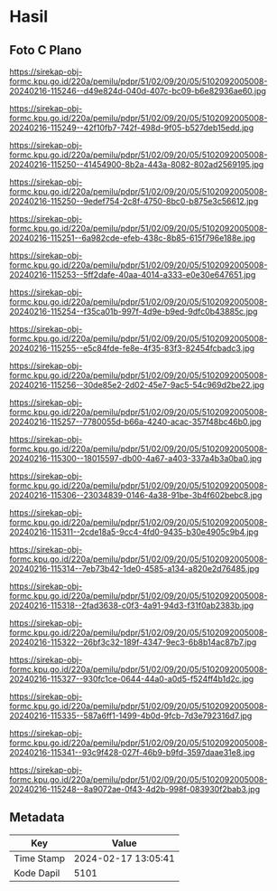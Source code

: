 # Hasil

## Foto C Plano

https://sirekap-obj-formc.kpu.go.id/220a/pemilu/pdpr/51/02/09/20/05/5102092005008-20240216-115246--d49e824d-040d-407c-bc09-b6e82936ae60.jpg

https://sirekap-obj-formc.kpu.go.id/220a/pemilu/pdpr/51/02/09/20/05/5102092005008-20240216-115249--42f10fb7-742f-498d-9f05-b527deb15edd.jpg

https://sirekap-obj-formc.kpu.go.id/220a/pemilu/pdpr/51/02/09/20/05/5102092005008-20240216-115250--41454900-8b2a-443a-8082-802ad2569195.jpg

https://sirekap-obj-formc.kpu.go.id/220a/pemilu/pdpr/51/02/09/20/05/5102092005008-20240216-115250--9edef754-2c8f-4750-8bc0-b875e3c56612.jpg

https://sirekap-obj-formc.kpu.go.id/220a/pemilu/pdpr/51/02/09/20/05/5102092005008-20240216-115251--6a982cde-efeb-438c-8b85-615f796e188e.jpg

https://sirekap-obj-formc.kpu.go.id/220a/pemilu/pdpr/51/02/09/20/05/5102092005008-20240216-115253--5ff2dafe-40aa-4014-a333-e0e30e647651.jpg

https://sirekap-obj-formc.kpu.go.id/220a/pemilu/pdpr/51/02/09/20/05/5102092005008-20240216-115254--f35ca01b-997f-4d9e-b9ed-9dfc0b43885c.jpg

https://sirekap-obj-formc.kpu.go.id/220a/pemilu/pdpr/51/02/09/20/05/5102092005008-20240216-115255--e5c84fde-fe8e-4f35-83f3-82454fcbadc3.jpg

https://sirekap-obj-formc.kpu.go.id/220a/pemilu/pdpr/51/02/09/20/05/5102092005008-20240216-115256--30de85e2-2d02-45e7-9ac5-54c969d2be22.jpg

https://sirekap-obj-formc.kpu.go.id/220a/pemilu/pdpr/51/02/09/20/05/5102092005008-20240216-115257--7780055d-b66a-4240-acac-357f48bc46b0.jpg

https://sirekap-obj-formc.kpu.go.id/220a/pemilu/pdpr/51/02/09/20/05/5102092005008-20240216-115300--18015597-db00-4a67-a403-337a4b3a0ba0.jpg

https://sirekap-obj-formc.kpu.go.id/220a/pemilu/pdpr/51/02/09/20/05/5102092005008-20240216-115306--23034839-0146-4a38-91be-3b4f602bebc8.jpg

https://sirekap-obj-formc.kpu.go.id/220a/pemilu/pdpr/51/02/09/20/05/5102092005008-20240216-115311--2cde18a5-9cc4-4fd0-9435-b30e4905c9b4.jpg

https://sirekap-obj-formc.kpu.go.id/220a/pemilu/pdpr/51/02/09/20/05/5102092005008-20240216-115314--7eb73b42-1de0-4585-a134-a820e2d76485.jpg

https://sirekap-obj-formc.kpu.go.id/220a/pemilu/pdpr/51/02/09/20/05/5102092005008-20240216-115318--2fad3638-c0f3-4a91-94d3-f31f0ab2383b.jpg

https://sirekap-obj-formc.kpu.go.id/220a/pemilu/pdpr/51/02/09/20/05/5102092005008-20240216-115322--26bf3c32-189f-4347-9ec3-6b8b14ac87b7.jpg

https://sirekap-obj-formc.kpu.go.id/220a/pemilu/pdpr/51/02/09/20/05/5102092005008-20240216-115327--930fc1ce-0644-44a0-a0d5-f524ff4b1d2c.jpg

https://sirekap-obj-formc.kpu.go.id/220a/pemilu/pdpr/51/02/09/20/05/5102092005008-20240216-115335--587a6ff1-1499-4b0d-9fcb-7d3e792316d7.jpg

https://sirekap-obj-formc.kpu.go.id/220a/pemilu/pdpr/51/02/09/20/05/5102092005008-20240216-115341--93c9f428-027f-46b9-b9fd-3597daae31e8.jpg

https://sirekap-obj-formc.kpu.go.id/220a/pemilu/pdpr/51/02/09/20/05/5102092005008-20240216-115248--8a9072ae-0f43-4d2b-998f-083930f2bab3.jpg


## Metadata

| Key        | Value               |
| ---------- | ------------------- |
| Time Stamp | 2024-02-17 13:05:41 |
| Kode Dapil | 5101                |



